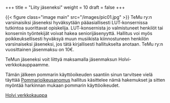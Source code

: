 +++
title = "Liity jäseneksi"
weight = 10
draft = false
+++

{{< figure class="image main" src="/images/pic01.jpg" >}}
TeMu ry:n varsinaisiksi jäseneksi hyväksytään pääasiallisesti LUT-konsernissa tutkintoa suorittavat opiskelija. LUT-konsernista jo valmistuneet henkilöt tai konsernin työntekijät voivat hakea seniorijäsenyyttä. Hallitus voi myös poikkeuksellisesti hyväksyä muun musiikista kiinnostuneen henkilön varsinaiseksi jäseneksi, jos tätä kirjallisesti hallitukselta anotaan.
TeMu ry:n vuosittainen jäsenmaksu on 10€.

TeMun jäseneksi voit liittyä maksamalla jäsenmaksun Holvi-verkkokauppaamme.

Tämän jälkeen pommarin käyttöoikeuden saantiin sinun tarvitsee vielä täyttää [Pommarioikeusanomus](https://forms.gle/Mrh3wJ9bzLNiLjMz5) hallitus käsittelee nämä hakemukset ja sitten myöntää harkinnan mukaan pommarin käyttöoikeudet.

[Holvi verkkokauppa](https://holvi.com/shop/Temury/)
